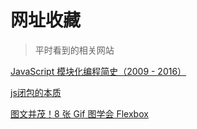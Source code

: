 # 网址收藏

> 平时看到的相关网站

[JavaScript 模块化编程简史（2009 - 2016）](http://www.tuicool.com/articles/rU7fE3v)

[js闭包的本质](http://www.tuicool.com/articles/7nAfiev)

[图文并茂！8 张 Gif 图学会 Flexbox](http://www.tuicool.com/articles/fQba6f)